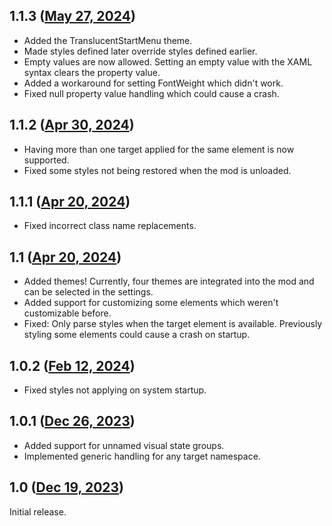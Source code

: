 ## 1.1.3 ([May 27, 2024](https://github.com/ramensoftware/windhawk-mods/blob/09a45ac4d6daf121bc16d69a7c961f8be0405d07/mods/windows-11-start-menu-styler.wh.cpp))

* Added the TranslucentStartMenu theme.
* Made styles defined later override styles defined earlier.
* Empty values are now allowed. Setting an empty value with the XAML syntax clears the property value.
* Added a workaround for setting FontWeight which didn't work.
* Fixed null property value handling which could cause a crash.

## 1.1.2 ([Apr 30, 2024](https://github.com/ramensoftware/windhawk-mods/blob/a36ce2c5a985dcc2822d344ccf8aacd4650fb59a/mods/windows-11-start-menu-styler.wh.cpp))

* Having more than one target applied for the same element is now supported.
* Fixed some styles not being restored when the mod is unloaded.

## 1.1.1 ([Apr 20, 2024](https://github.com/ramensoftware/windhawk-mods/blob/ea404918c73f63626fee81883879365498d2cdd9/mods/windows-11-start-menu-styler.wh.cpp))

* Fixed incorrect class name replacements.

## 1.1 ([Apr 20, 2024](https://github.com/ramensoftware/windhawk-mods/blob/088c43ae0fea274c39f5aab12168e9a3e792c579/mods/windows-11-start-menu-styler.wh.cpp))

* Added themes! Currently, four themes are integrated into the mod and can be selected in the settings.
* Added support for customizing some elements which weren't customizable before.
* Fixed: Only parse styles when the target element is available. Previously styling some elements could cause a crash on startup.

## 1.0.2 ([Feb 12, 2024](https://github.com/ramensoftware/windhawk-mods/blob/6f22a17e1b26a3a7ee513c0589dc40cd555d61fb/mods/windows-11-start-menu-styler.wh.cpp))

* Fixed styles not applying on system startup.

## 1.0.1 ([Dec 26, 2023](https://github.com/ramensoftware/windhawk-mods/blob/a962cd86b636e62652f9a903d0a064190d638cdf/mods/windows-11-start-menu-styler.wh.cpp))

* Added support for unnamed visual state groups.
* Implemented generic handling for any target namespace.

## 1.0 ([Dec 19, 2023](https://github.com/ramensoftware/windhawk-mods/blob/af135759094c6dc9558b926435bb1a9f597bf30f/mods/windows-11-start-menu-styler.wh.cpp))

Initial release.
